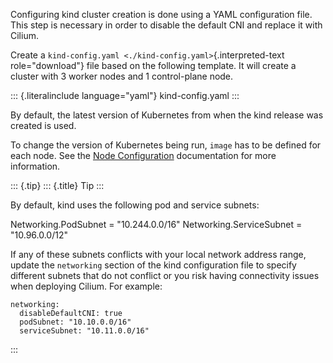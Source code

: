 Configuring kind cluster creation is done using a YAML configuration
file. This step is necessary in order to disable the default CNI and
replace it with Cilium.

Create a `kind-config.yaml <./kind-config.yaml>`{.interpreted-text
role="download"} file based on the following template. It will create a
cluster with 3 worker nodes and 1 control-plane node.

::: {.literalinclude language="yaml"}
kind-config.yaml
:::

By default, the latest version of Kubernetes from when the kind release
was created is used.

To change the version of Kubernetes being run, `image` has to be defined
for each node. See the [Node
Configuration](https://kind.sigs.k8s.io/docs/user/configuration/#nodes)
documentation for more information.

::: {.tip}
::: {.title}
Tip
:::

By default, kind uses the following pod and service subnets:

Networking.PodSubnet = \"10.244.0.0/16\" Networking.ServiceSubnet =
\"10.96.0.0/12\"

If any of these subnets conflicts with your local network address range,
update the `networking` section of the kind configuration file to
specify different subnets that do not conflict or you risk having
connectivity issues when deploying Cilium. For example:

``` {.yaml}
networking:
  disableDefaultCNI: true
  podSubnet: "10.10.0.0/16"
  serviceSubnet: "10.11.0.0/16"
```
:::
